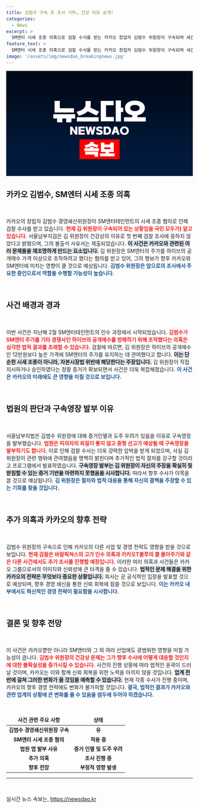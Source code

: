 ```yaml
---
title: 김범수 구속 후 조사 거부… 건강 이유 공개!
categories:
  - News
excerpt: >
  SM엔터 시세 조종 의혹으로 검찰 수사를 받는 카카오 창업자 김범수 위원장이 구속되며 세간의 이목을 끌고 있다. 그는 건강 문제로 첫 조사에 불출석하며, 검찰은 체포영장 발부 가능성도 예고하고 있다. 과연 그가 진실을 밝힐 수 있을까?
feature_text: >
  SM엔터 시세 조종 의혹으로 검찰 수사를 받는 카카오 창업자 김범수 위원장이 구속되며 세간의 이목을 끌고 있다. 그는 건강 문제로 첫 조사에 불출석하며, 검찰은 체포영장 발부 가능성도 예고하고 있다. 과연 그가 진실을 밝힐 수 있을까?
image: '/assets/img/newsdao_breakingnews.jpg'
---
```


<p><img src="/assets/img/newsdao_breakingnews.jpg" alt="ranknews 속보" /></p>

<h2 data-ke-size="size26">카카오 김범수, SM엔터 시세 조종 의혹</h2>

<p data-ke-size="size16">&nbsp;</p>

<p>카카오의 창립자 김범수 경영쇄신위원장이 SM엔터테인먼트의 시세 조종 혐의로 인해 검찰 수사를 받고 있습니다. <b><span style="color: #ee2323;">현재 김 위원장이 구속되어 있는 상황임을 국민 모두가] 알고 있습니다.</span></b> 서울남부지검은 김 위원장이 건강상의 이유로 첫 번째 검찰 조사에 응하지 않았다고 밝혔으며, 그의 불출석 사유서는 제출되었습니다. <b><span style="background-color: #21538527;">이 사건은 카카오와 관련된 여러 문제들을 재조명하게 만드는 요소입니다.</span></b> 김 위원장은 SM엔터의 주가를 하이브의 공개매수 가격 이상으로 조작하려고 했다는 혐의를 받고 있어, 그의 행보가 향후 카카오와 SM엔터에 미치는 영향이 클 것으로 예상됩니다. <b><span style="color: #1a5490;">김범수 위원장은 앞으로의 조사에서 주요한 증인으로서 역할을 수행할 가능성이 높습니다.</span></b></p>

<p data-ke-size="size16">&nbsp;</p>

<h2 data-ke-size="size26">사건 배경과 경과</h2>

<p data-ke-size="size16">&nbsp;</p>

<p>이번 사건은 지난해 2월 SM엔터테인먼트의 인수 과정에서 시작되었습니다. <b><span style="color: #ee2323;">김범수가 SM엔터 주가를 기타 경쟁사인 하이브의 공개매수를 방해하기 위해 조작했다는 의혹은 심각한 법적 결과를 초래할 수 있습니다.</span></b> 검찰에 따르면, 김 위원장은 하이브의 공개매수인 12만원보다 높은 가격에 SM엔터의 주가를 유지하는 데 관여했다고 합니다. <b><span style="background-color: #21538527;">이는 단순한 시세 조종이 아니라, 자본시장법 위반에 해당한다는 주장입니다.</span></b> 김 위원장이 직접 지시하거나 승인하였다는 정황 증거가 확보되면서 사건은 더욱 복잡해졌습니다. <b><span style="color: #1a5490;">이 사건은 카카오의 미래에도 큰 영향을 미칠 것으로 보입니다.</span></b></p>

<p data-ke-size="size16">&nbsp;</p>

<h2 data-ke-size="size26">법원의 판단과 구속영장 발부 이유</h2>

<p data-ke-size="size16">&nbsp;</p>

<p>서울남부지법은 김범수 위원장에 대해 증거인멸과 도주 우려가 있음을 이유로 구속영장을 발부했습니다. <b><span style="color: #ee2323;">법원은 피의자의 죄질이 좋지 않고 중형 선고가 예상될 때 구속영장을 발부하기도 합니다</span></b>. 이로 인해 검찰 수사는 더욱 강력한 압박을 받게 되었으며, 사실 김 위원장이 관련 행위에 관여했음을 명백히 밝힌다며 추가적인 법적 절차를 강구할 것이라고 프로그램에서 발표하였습니다. <b><span style="background-color: #21538527;">구속영장 발부는 김 위원장이 자신의 주장을 확실히 뒷받침할 수 있는 증거 기반을 마련하지 못했음을 시사합니다.</span></b> 따라서 향후 수사가 이목을 끌 것으로 예상됩니다. <b><span style="color: #1a5490;">김 위원장은 절차와 법적 대응을 통해 자신의 결백을 주장할 수 있는 기회를 찾을 것입니다.</span></b></p>

<p data-ke-size="size16">&nbsp;</p>

<h2 data-ke-size="size26">추가 의혹과 카카오의 향후 전략</h2>

<p data-ke-size="size16">&nbsp;</p>

<p>김범수 위원장의 구속으로 인해 카카오의 다른 사업 및 경영 전략도 영향을 받을 것으로 보입니다. <b><span style="color: #ee2323;">현재 검찰은 바람픽쳐스의 고가 인수 의혹과 카카오T블루의 콜 몰아주기와 같은 다른 사건에서도 추가 조사를 진행할 예정입니다.</span></b> 이러한 여러 의혹과 사건들은 카카오 그룹으로서의 이미지와 신뢰성에 큰 타격을 줄 수 있습니다. <b><span style="background-color: #21538527;">법적인 문제 해결을 위한 카카오의 전략은 무엇보다 중요한 상황입니다.</span></b> 회사는 곧 공식적인 입장을 발표할 것으로 예상되며, 향후 경영 쇄신을 통한 신뢰 회복에 힘쓸 것으로 보입니다. <b><span style="color: #1a5490;">이는 카카오 내부에서도 혁신적인 경영 전략이 필요함을 시사합니다.</span></b></p>

<p data-ke-size="size16">&nbsp;</p>

<h2 data-ke-size="size26">결론 및 향후 전망</h2>

<p data-ke-size="size16">&nbsp;</p>

<p>이 사건은 카카오뿐만 아니라 SM엔터와 그 외 여러 산업에도 광범위한 영향을 미칠 가능성이 큽니다. <b><span style="color: #ee2323;">김범수 위원장의 건강상 문제는 그가 향후 수사에 어떻게 대응할 것인지에 대한 불확실성을 증가시킬 수 있습니다.</span></b> 사건의 진행 상황에 따라 법적인 윤곽이 드러날 것이며, 카카오는 이와 함께 신뢰 회복을 위한 노력을 아끼지 않을 것입니다. <b><span style="background-color: #21538527;">업계 전반에 걸쳐 그러한 변화가 올 것임을 예측할 수 있습니다.</span></b> 현재 각종 수사가 진행 중이며, 카카오의 향후 경영 전략에도 변화가 불가피할 것입니다. <b><span style="color: #1a5490;">결국, 법적인 결과가 카카오와 관련 업계의 상황에 큰 변화를 줄 수 있음을 염두에 두어야 하겠습니다.</span></b></p>

<p data-ke-size="size16">&nbsp;</p>

<table style="width: 100%; border-collapse: collapse;">
<thead>
<tr>
<td style="text-align: center; height: 22px;"><b>사건 관련 주요 사항</b></td>
<td style="text-align: center; height: 22px;"><b>상태</b></td>
</tr>
</thead>
<tbody>
<tr>
<td style="text-align: center; height: 17px;"><b>김범수 경영쇄신위원장 구속</b></td>
<td style="text-align: center; height: 17px;"><b>유</b></td>
</tr>
<tr>
<td style="text-align: center; height: 17px;"><b>SM엔터 시세 조종 혐의</b></td>
<td style="text-align: center; height: 17px;"><b>적용 중</b></td>
</tr>
<tr>
<td style="text-align: center; height: 17px;"><b>법원 앱 발부 사유</b></td>
<td style="text-align: center; height: 17px;"><b>증거 인멸 및 도주 우려</b></td>
</tr>
<tr>
<td style="text-align: center; height: 17px;"><b>추가 의혹</b></td>
<td style="text-align: center; height: 17px;"><b>조사 진행 중</b></td>
</tr>
<tr>
<td style="text-align: center; height: 17px;"><b>향후 전망</b></td>
<td style="text-align: center; height: 17px;"><b>부정적 영향 발생</b></td>
</tr>
</tbody>
</table>

<hr />

<p data-ke-size="size16">&nbsp;</p>
실시간 뉴스 속보는, <a href="https://newsdao.kr" rel="dofollow">https://newsdao.kr</a>


